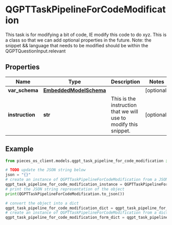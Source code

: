 # QGPTTaskPipelineForCodeModification

This task is for modifying a bit of code, IE modify this code to do xyz.  This is a class so that we can add optional properties in the future.  Note: the snippet && language that needs to be modified should be within the QGPTQuestionInput.relevant

## Properties

Name | Type | Description | Notes
------------ | ------------- | ------------- | -------------
**var_schema** | [**EmbeddedModelSchema**](EmbeddedModelSchema) |  | [optional] 
**instruction** | **str** | This is the instruction that we will use to modify this snippet. | [optional] 

## Example

```python
from pieces_os_client.models.qgpt_task_pipeline_for_code_modification import QGPTTaskPipelineForCodeModification

# TODO update the JSON string below
json = "{}"
# create an instance of QGPTTaskPipelineForCodeModification from a JSON string
qgpt_task_pipeline_for_code_modification_instance = QGPTTaskPipelineForCodeModification.from_json(json)
# print the JSON string representation of the object
print(QGPTTaskPipelineForCodeModification.to_json())

# convert the object into a dict
qgpt_task_pipeline_for_code_modification_dict = qgpt_task_pipeline_for_code_modification_instance.to_dict()
# create an instance of QGPTTaskPipelineForCodeModification from a dict
qgpt_task_pipeline_for_code_modification_form_dict = qgpt_task_pipeline_for_code_modification.from_dict(qgpt_task_pipeline_for_code_modification_dict)
```



